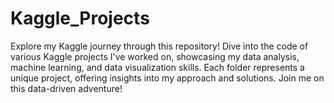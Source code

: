# Kaggle_Projects
Explore my Kaggle journey through this repository! Dive into the code of various Kaggle projects I've worked on, showcasing my data analysis, machine learning, and data visualization skills. Each folder represents a unique project, offering insights into my approach and solutions. Join me on this data-driven adventure!
